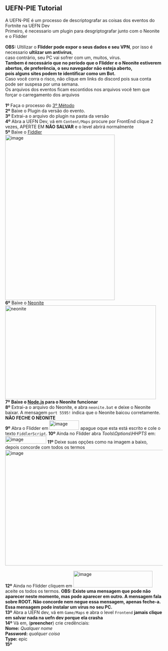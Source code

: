 ## UEFN-PIE Tutorial

A UEFN-PIE é um processo de descriptografar as coisas dos eventos do Fortnite na UEFN Dev </br>
Primeiro, é necessario um plugin para desgriptografar junto com o Neonite e o Flidder</br>
</br>
**OBS:** Ultilizar o **Flidder pode expor o seus dados e seu VPN**, por isso é necessario **ultiizar um antivírus**, </br>
caso contrário, seu PC vai sofrer com um, muitos, vírus. </br>
**Tambem é necessário que no período que o Flidder e o Neonite estiverem abertos, de preferência, o seu navegador não esteja aberto, </br>
pois alguns sites podem te identificar como um Bot.** </br>
Caso você corra o risco, não clique em links do discord pois sua conta pode ser suspesa por uma semana.</br>
Os arquivos dos eventos ficam escontidos nos arquivos você tem que forçar o carregamento dos arquivos</br>
</br>
**1º** Faça o processo do [3º Método](https://github.com/luiz-2213/Versions/blob/main/3%C2%BA%20M%C3%A9todo.md) </br>
**2º** Baixe o Plugin da versão do evento.</br>
**3º** Extrai-a o arquivo do plugin na pasta da versão</br>
**4º** Abra a UEFN Dev, vá em `Content/Maps` procure por FrontEnd clique 2 vezes, APERTE EM **NÃO SALVAR** e o level abrirá normalmente</br>
**5º** Baixe o [Fiddler](https://www.telerik.com/download/fiddler)</br>
<img width="350" height="529" alt="image" src="https://github.com/user-attachments/assets/148c44f9-0399-4433-a0d1-abc78c8b512e" />
</br>
**6º** Baixe o [Neonite](https://github.com/HybridFNBR/Neonite)</br>
<img width="482,5" height="300,5" alt="neonite" src="https://github.com/user-attachments/assets/50df8868-5bdd-4c88-af75-be4c8daa3a3e" />
</br>
**7º** **Baixe o [Node.js](https://nodejs.org/en/download/current/) para o Neonite funcionar** </br>
**8º** Extrai-a o arquivo do Neonite, e abra `neonite.bat` e deixe o Neonite baixar. A mensagem `port 5595!` indica que o Neonite baicou corretamente.</br>
**NÃO FECHE O NEONITE**</br>
**9º** Abra o Flidder em 
<img width="95" height="30" alt="image" src="https://github.com/user-attachments/assets/8e8c0e8e-d343-4340-b837-d91dbcaebe20" />
apague oque esta está escrito e cole o texto `FiddlerScript`.
**10º** Ainda no Flidder abra *Tools\Options\HHPTS* em:</br>
<img width="131" height="24" alt="image" src="https://github.com/user-attachments/assets/6c848bba-6bdd-4659-bf1b-6e7b0cbf4ab7" />
**11º** Deixe suas opções como na imagem a baixo, depois concorde com todos os termos </br>
<img width="565" height="370" alt="image" src="https://github.com/user-attachments/assets/f532f501-a7f9-4e3a-a94c-dab26cb7b0cb" /> </br>
</br>
**12º** Ainda no Flidder cliquem em
<img width="253" height="53" alt="image" src="https://github.com/user-attachments/assets/2795c7ff-a733-4ed2-b376-2ab1e60e5a65" /> aceite os todos os termos.
**OBS: Existe uma mensagem que pode não aparecer neste momento, mas pode aparecer em outro. A mensagem fala sobre ROOT. Não concorde nem negue essa mensagem, apenas feche-a. Essa mensagem pode instalar um vírus no seu PC.**
</br>
**13º** Abra a UEFN dev, vá em  `Game/Maps` e abra o level `Frontend` **jamais clique em salvar nada na uefn dev porque ela crasha** </br>
**14º** Vá em, (____________preencher____________) crie credênciais: </br>
**Nome:** *Qualquer nome*</br>
**Password:** *qualquer coisa*</br>
**Type:** epic</br>
**15º**







